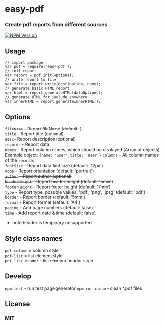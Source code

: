 # easy-pdf
### Create pdf reports from different sources
[![NPM Version][npm-image]][npm-url]

## Usage
    // import package
    var pdf = require('easy-pdf');
    // init report
    var report = pdf.init(options);
    // write report to file
    var file = report.write(destination, name);
    // generate basic HTML report
    var html = report.generateHTML(dataOptions);
    // generate HTML for include anywhere
    var innerHTML = report.generateInnerHTML();

## Options
```fileName``` - Report fileName (default: <generated id>) <br/>
```title``` - Report title (optional) <br/>
```desc```- Report description (optional) <br/>
```records``` - Report data <br/>
```names``` - Report column names, which should be displayed (Array of objects) Example object: `{name: 'user',title: 'User'}`
```columns``` - All column names of the ```records``` <br/>
```fontSize``` - Report data font size (default: '12px') <br/>
```mode``` - Report orientation (default: 'portrait') <br/>
<s>```author``` - Report author (optional) </s><br/>
<s>```headerHeight``` - Report header height (default: '5mm') </s><br/>
```footerHeight``` - Report footer height (default: '7mm') <br/>
```type``` - Report type, possible values: 'pdf', 'png', 'jpeg' (default: 'pdf') <br/>
```border``` - Report border (default: '5mm') <br/>
```format``` - Report format (default: 'A4') <br/>
```paging``` - Add page numbers (default: false) <br/>
```time``` - Add report date & time (default: false) <br/>
* note header is temporary unsupported

## Style class names
```pdf-column``` = column style <br/>
```pdf-list``` = list element style <br/>
```pdf-list-header``` - list element header style <br/>

## Develop
```npm test``` - run test page generator
```npm run clean``` - clean *.pdf files

## License
### MIT

[npm-image]: https://img.shields.io/npm/v/easy-pdf.svg
[npm-url]: https://npmjs.org/package/easy-pdf